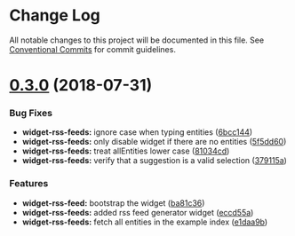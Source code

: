 # Change Log

All notable changes to this project will be documented in this file.
See [Conventional Commits](https://conventionalcommits.org) for commit guidelines.

<a name="0.3.0"></a>
# [0.3.0](https://github.com/tracking-exposed/tracking-exposed/compare/v0.2.0...v0.3.0) (2018-07-31)


### Bug Fixes

* **widget-rss-feeds:** ignore case when typing entities ([6bcc144](https://github.com/tracking-exposed/tracking-exposed/commit/6bcc144))
* **widget-rss-feeds:** only disable widget if there are no entities ([5f5dd60](https://github.com/tracking-exposed/tracking-exposed/commit/5f5dd60))
* **widget-rss-feeds:** treat allEntities lower case ([81034cd](https://github.com/tracking-exposed/tracking-exposed/commit/81034cd))
* **widget-rss-feeds:** verify that a suggestion is a valid selection ([379115a](https://github.com/tracking-exposed/tracking-exposed/commit/379115a))


### Features

* **widget-rss-feed:** bootstrap the widget ([ba81c36](https://github.com/tracking-exposed/tracking-exposed/commit/ba81c36))
* **widget-rss-feeds:** added rss feed generator widget ([eccd55a](https://github.com/tracking-exposed/tracking-exposed/commit/eccd55a))
* **widget-rss-feeds:** fetch all entities in the example index ([e1daa9b](https://github.com/tracking-exposed/tracking-exposed/commit/e1daa9b))
